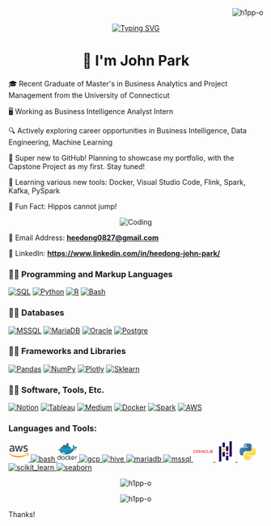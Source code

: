 
<p align="right">
  <img src="https://komarev.com/ghpvc/?username=h1pp-o&label=Profile%20views&color=0e75b6&style=flat" alt="h1pp-o">
</p>

<p align="center">
  <a href="https://git.io/typing-svg">
    <img src="https://readme-typing-svg.demolab.com?font=Fira+Code&size=35&pause=1000&color=446600&vCenter=true&random=false&width=435&lines=Welcome+to+my+GitHub!" alt="Typing SVG" />
  </a>
</p>


<h1 align="center">👋 I'm John Park</h1>

🎓 Recent Graduate of Master's in Business Analytics and Project Management from the University of Connecticut

🖥️ Working as Business Intelligence Analyst Intern

🔍 Actively exploring career opportunities in Business Intelligence, Data Engineering, Machine Learning

🎯 Super new to GitHub! Planning to showcase my portfolio, with the Capstone Project as my first. Stay tuned!

🌱 Learning various new tools: Docker, Visual Studio Code, Flink, Spark, Kafka, PySpark

🦛 Fun Fact: Hippos cannot jump!


<p align="center">
  <img alt="Coding" width="400" src="https://user-images.githubusercontent.com/74038190/221352987-68da234d-4d62-4e9d-9d7f-098dc657c2dc.gif">
</p>



📧 Email Address: **heedong0827@gmail.com**

👤 LinkedIn: **https://www.linkedin.com/in/heedong-john-park/**


  <h3>👨‍💻 Programming and Markup Languages</h3>

  <p>
      <a href="https://github.com/search?q=user%3ADenverCoder1+language%3Asql"><img alt="SQL" src="https://custom-icon-badges.demolab.com/badge/SQL-025E8C.svg?logo=database&logoColor=white"></a>
      <a href="https://github.com/search?q=user%3ADenverCoder1+language%3Aassembly"><img alt="Python" src="https://img.shields.io/badge/Python-FFD43B?style=for-the-badge&logo=python&logoColor=blue"></a>
      <a href="https://github.com/search?q=user%3ADenverCoder1+language%3Aassembly"><img alt="R" src="https://img.shields.io/badge/R-276DC3?style=for-the-badge&logo=r&logoColor=white"></a>
      <a href="https://github.com/search?q=user%3ADenverCoder1+language%3Abash"><img alt="Bash" src="https://img.shields.io/badge/Bash-121011.svg?logo=gnu-bash&logoColor=white"></a>
  </p>

  <h3>👨‍💻 Databases</h3>
      <a href="https://github.com/search?q=user%3ADenverCoder1+language%3Abash"><img alt="MSSQL" src="https://img.shields.io/badge/Microsoft_SQL_Server-CC2927?style=for-the-badge&logo=microsoft-sql-server&logoColor=white"></a>
      <a href="https://github.com/search?q=user%3ADenverCoder1+language%3Abash"><img alt="MariaDB" src="https://img.shields.io/badge/MariaDB-003545?style=for-the-badge&logo=mariadb&logoColor=white"></a>
      <a href="https://github.com/search?q=user%3ADenverCoder1+language%3Abash"><img alt="Oracle" src="https://img.shields.io/badge/Oracle-F80000?style=for-the-badge&logo=Oracle&logoColor=white"></a>
      <a href="https://github.com/search?q=user%3ADenverCoder1+language%3Abash"><img alt="Postgre" src="https://img.shields.io/badge/PostgreSQL-316192?style=for-the-badge&logo=postgresql&logoColor=white"></a>

  <h3>👨‍💻 Frameworks and Libraries</h3>
      <a href="https://github.com/search?q=user%3ADenverCoder1+language%3Abash"><img alt="Pandas" src="https://img.shields.io/badge/Pandas-2C2D72?style=for-the-badge&logo=pandas&logoColor=white"></a>
      <a href="https://github.com/search?q=user%3ADenverCoder1+language%3Abash"><img alt="NumPy" src="https://img.shields.io/badge/Numpy-777BB4?style=for-the-badge&logo=numpy&logoColor=white"></a>
      <a href="https://github.com/search?q=user%3ADenverCoder1+language%3Abash"><img alt="Plotly" src="https://img.shields.io/badge/Plotly-239120?style=for-the-badge&logo=plotly&logoColor=white"></a>
      <a href="https://github.com/search?q=user%3ADenverCoder1+language%3Abash"><img alt="Sklearn" src="https://img.shields.io/badge/scikit_learn-F7931E?style=for-the-badge&logo=scikit-learn&logoColor=white"></a>

  <h3>👨‍💻 Software, Tools, Etc.</h3>
      <a href="https://github.com/search?q=user%3ADenverCoder1+language%3Abash"><img alt="Notion" src="https://img.shields.io/badge/Notion-000000?style=for-the-badge&logo=notion&logoColor=white"></a>
      <a href="https://github.com/search?q=user%3ADenverCoder1+language%3Abash"><img alt="Tableau" src="https://img.shields.io/badge/Tableau-E97627?style=for-the-badge&logo=Tableau&logoColor=white"></a>
      <a href="https://github.com/search?q=user%3ADenverCoder1+language%3Abash"><img alt="Medium" src="https://img.shields.io/badge/Medium-12100E?style=for-the-badge&logo=medium&logoColor=white"></a>
      <a href="https://github.com/search?q=user%3ADenverCoder1+language%3Abash"><img alt="Docker" src="https://img.shields.io/badge/Docker-2CA5E0?style=for-the-badge&logo=docker&logoColor=white"></a>
      <a href="https://github.com/search?q=user%3ADenverCoder1+language%3Abash"><img alt="Spark" src="https://img.shields.io/badge/Apache_Spark-FFFFFF?style=for-the-badge&logo=apachespark&logoColor=#E35A16"></a>
      <a href="https://github.com/search?q=user%3ADenverCoder1+language%3Abash"><img alt="AWS" src="https://img.shields.io/badge/Amazon_AWS-FF9900?style=for-the-badge&logo=amazonaws&logoColor=white"></a>



<h3 align="left">Languages and Tools:</h3>
<p align="left"> <a href="https://aws.amazon.com" target="_blank" rel="noreferrer"> <img src="https://raw.githubusercontent.com/devicons/devicon/master/icons/amazonwebservices/amazonwebservices-original-wordmark.svg" alt="aws" width="40" height="40"/> </a> <a href="https://www.gnu.org/software/bash/" target="_blank" rel="noreferrer"> <img src="https://www.vectorlogo.zone/logos/gnu_bash/gnu_bash-icon.svg" alt="bash" width="40" height="40"/> </a> <a href="https://www.docker.com/" target="_blank" rel="noreferrer"> <img src="https://raw.githubusercontent.com/devicons/devicon/master/icons/docker/docker-original-wordmark.svg" alt="docker" width="40" height="40"/> </a> <a href="https://cloud.google.com" target="_blank" rel="noreferrer"> <img src="https://www.vectorlogo.zone/logos/google_cloud/google_cloud-icon.svg" alt="gcp" width="40" height="40"/> </a> <a href="https://hive.apache.org/" target="_blank" rel="noreferrer"> <img src="https://www.vectorlogo.zone/logos/apache_hive/apache_hive-icon.svg" alt="hive" width="40" height="40"/> </a> <a href="https://mariadb.org/" target="_blank" rel="noreferrer"> <img src="https://www.vectorlogo.zone/logos/mariadb/mariadb-icon.svg" alt="mariadb" width="40" height="40"/> </a> <a href="https://www.microsoft.com/en-us/sql-server" target="_blank" rel="noreferrer"> <img src="https://www.svgrepo.com/show/303229/microsoft-sql-server-logo.svg" alt="mssql" width="40" height="40"/> </a> <a href="https://www.oracle.com/" target="_blank" rel="noreferrer"> <img src="https://raw.githubusercontent.com/devicons/devicon/master/icons/oracle/oracle-original.svg" alt="oracle" width="40" height="40"/> </a> <a href="https://pandas.pydata.org/" target="_blank" rel="noreferrer"> <img src="https://raw.githubusercontent.com/devicons/devicon/2ae2a900d2f041da66e950e4d48052658d850630/icons/pandas/pandas-original.svg" alt="pandas" width="40" height="40"/> </a> <a href="https://www.python.org" target="_blank" rel="noreferrer"> <img src="https://raw.githubusercontent.com/devicons/devicon/master/icons/python/python-original.svg" alt="python" width="40" height="40"/> </a> <a href="https://scikit-learn.org/" target="_blank" rel="noreferrer"> <img src="https://upload.wikimedia.org/wikipedia/commons/0/05/Scikit_learn_logo_small.svg" alt="scikit_learn" width="40" height="40"/> </a> <a href="https://seaborn.pydata.org/" target="_blank" rel="noreferrer"> <img src="https://seaborn.pydata.org/_images/logo-mark-lightbg.svg" alt="seaborn" width="40" height="40"/> </a> </p>


<p align="center">
  <img src="https://github-readme-stats.vercel.app/api?username=h1pp-o&show_icons=true&locale=en" alt="h1pp-o" />
</p>

<p align="center">
  <img src="https://github-readme-streak-stats.herokuapp.com/?user=h1pp-o&" alt="h1pp-o" />
</p>


Thanks!
